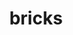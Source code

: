 ---
title: "bricks"
layout: cache
categories: [package, v2025.07.0]
meta: {"compilers": ["gcc@11.4.0", "intel-oneapi-compilers@2025.1.0"], "num_specs": 3, "num_specs_by_stack": {"e4s": 2, "e4s-oneapi": 1, "root": 3}, "oss": ["ubuntu22.04"], "platforms": ["linux"], "stacks": ["e4s", "e4s-oneapi", "root"], "targets": ["x86_64_v3"], "versions": ["2023.08.25"]}
spec_details: [{"compiler": "intel-oneapi-compilers@2025.1.0", "hash": "4f7vwh3hluicmpt45y4vnvukyawoytzp", "os": "ubuntu22.04", "platform": "linux", "size": "-", "stacks": ["e4s-oneapi", "root"], "target": "x86_64_v3", "variants": ["build_system=cmake", "build_type=Release", "commit=d81725055c117c4b63a1b3835c6b634768b5bea7", "~cuda", "generator=make", "~ipo", "patches:=7fe8d1d"], "versions": ["2023.08.25"]}, {"compiler": "gcc@11.4.0", "hash": "dg7v43tx2ieqbsyugatyzhb27pivahsm", "os": "ubuntu22.04", "platform": "linux", "size": "-", "stacks": ["e4s", "root"], "target": "x86_64_v3", "variants": ["build_system=cmake", "build_type=Release", "commit=d81725055c117c4b63a1b3835c6b634768b5bea7", "~cuda", "generator=make", "~ipo", "patches:=7fe8d1d"], "versions": ["2023.08.25"]}, {"compiler": "gcc@11.4.0", "hash": "eihdlyt2ia7nh43xdwdp2wrbaekyc2xa", "os": "ubuntu22.04", "platform": "linux", "size": "-", "stacks": ["e4s", "root"], "target": "x86_64_v3", "variants": ["build_system=cmake", "build_type=Release", "commit=d81725055c117c4b63a1b3835c6b634768b5bea7", "+cuda", "generator=make", "~ipo", "patches:=7fe8d1d"], "versions": ["2023.08.25"]}]
---